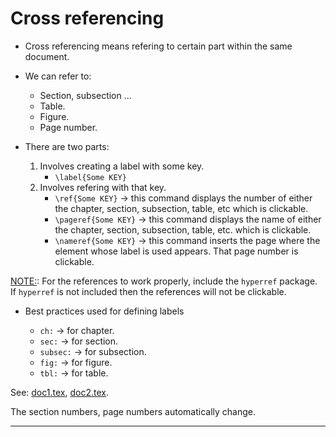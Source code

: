 # Cross referencing

* Cross referencing means refering to certain part within the same document.
* We can refer to:
	* Section, subsection ...
	* Table.
	* Figure.
	* Page number.

* There are two parts:
	1. Involves creating a label with some key.
		* `\label{Some KEY}`
	2. Involves refering with that key.
		* `\ref{Some KEY}` $\rightarrow$ this command displays the number of either the chapter, section, subsection, table, etc which is clickable.
		* `\pageref{Some KEY}` $\rightarrow$ this command displays the name of either the chapter, section, subsection, table, etc. which is clickable.
		* `\nameref{Some KEY}` $\rightarrow$ this command inserts the page where the element whose label is used appears. That page number is clickable.

<ins>NOTE:</ins>: For the references to work properly, include the `hyperref` package. If `hyperref` is not included then the references will
not be clickable.

* Best practices used for defining labels

	* `ch:` $\rightarrow$ for chapter.
	* `sec:` $\rightarrow$ for section.
	* `subsec:` $\rightarrow$ for subsection.
	* `fig:` $\rightarrow$ for figure.
	* `tbl:` $\rightarrow$ for table.

See: [doc1.tex](https://github.com/0x50-0x42/latex/blob/LaTeX/Topic5/session3/doc1.tex), [doc2.tex](https://github.com/0x50-0x42/latex/blob/LaTeX/Topic5/session3/doc2.tex).

The section numbers, page numbers automatically change.

---
